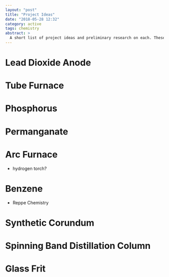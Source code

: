```yaml
---
layout: "post"
title: "Project Ideas"
date: "2018-05-28 12:32"
category: active
tags: chemistry
abstract: >
  A short list of project ideas and preliminary research on each. These may one day become full projects with accompanying videos.
---
```


# Lead Dioxide Anode

# Tube Furnace

# Phosphorus

# Permanganate

# Arc Furnace
- hydrogen torch?

# Benzene
- Reppe Chemistry

# Synthetic Corundum

# Spinning Band Distillation Column

# Glass Frit

